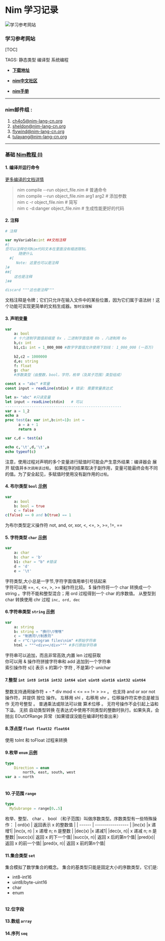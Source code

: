 Nim 学习记录 
===========
![学习参考网站](https://nim-lang-cn.org/assets/img/logo.svg) 
### 学习参考网站 


[TOC]

TAGS: 静态类型 编译型 系统编程

* [__下载地址__][12]

[12]: https://nim-lang-cn.org/install.html 

* [__nim中文社区__](https://nim-lang-cn.org/)

* [__nim手册__](https://nim-lang-cn.org/docs/manual.html) 
---
### nim邮件组 : 

1. <ch4o5@nim-lang-cn.org>
    <!-- * dfsdf -->
2. <sheldon@nim-lang-cn.org>
3. <flywind@nim-lang-cn.org>
4. <tulayang@nim-lang-cn.org>

-----
### 基础 [Nim教程 (I)](https://nim-lang-cn.org/docs/tut1.html)
#### 1. 编译并运行命令
[更多编译的文档详情](https://nim-lang-cn.org/docs/nimc.html)

> nim compile --run object_file.nim # 普通命令  
> nim compile --run object_file.nim arg1 arg2 # 添加参数  
> nim c -r object_file.nim # 简写  
> nim c -d:danger object_file.nim # 生成性能更好的代码  
#### 2. 注释
```nim 
# 注释

var myVariable:int ##文档注释
#[
您可以注释任何Nim代码文本在里面没有缩进限制。
      随便什么
  #[
     Note: 这里也可以是注释
]#
##[
    这也是注释
]##

discard """这也是注释"""
```
文档注释是令牌；它们只允许在输入文件中的某些位置，因为它们属于语法树！这个功能可实现更简单的文档生成器。`暂时没理解`  

#### 3. 声明变量  
```nim
var 
    a: bool
    # 十六进制字面值前缀是 0x ，二进制字面值用 0b ，八进制用 0o
    b,c: int
    b1,c1: int = 1_000_000 #数字字面值允许使用下划线： 1_000_000 (一百万)
    
    b2,c2 = 1000000
    d,e: string
    f: float
    g: char
    #序数类型（由整数，bool，字符，枚举（及其子范围）类型组成）

const x = "abc" #常量
const input = readLine(stdin) # 错误: 需要常量表达式

let x= "abc" #只读变量
let input = readLine(stdin)   # 可以
-----------------------------------------------------
var a = 1_2
echo a
proc test(a: var int,b:int=1): int =
      a = a + 1
      return a

var c,d = test(a)

echo c,'\t',d,'\t',a
echo typeof(c)

```
注意，使用过程对声明的多个变量进行赋值时可能会产生意外结果：编译器会 展开 赋值并`多次调用该过程`。 如果程序的结果取决于副作用，变量可能最终会有不同的值。为了安全起见，多赋值时使用没有副作用的`过程`。

#### 4. 布尔类型 `bool`  [示例](https://github.com/ERDSGFC/nim_learning/blob/develop/test/type_bool.nim)
```nim
var
    a: bool
    b: bool = true
    c = false
c(false) == 0 and b(true) == 1
```
为布尔类型定义操作符 not, and, or, xor, <, <=, >, >=, !=, ==  

#### 5. 字符类型 `char`  [示例](https://github.com/ERDSGFC/nim_learning/blob/develop/test/type_char.nim)
```nim
var 
    a: char
    b: char = 'b'
    b1: char = "b" #错误
    d = 'd'
    e = '\t'
```
字符类型,大小总是一字节,字符字面值用单引号括起来  
字符可以用 ==, <, <=, >, >= 操作符比较。 $ 操作符将一个 char 转换成一个 string 。字符不能和整型混合；用 ord 过程得到一个 char 的序数值。 从整型到 char 转换使用 chr 过程
`inc, ord, dec `
#### 6.字符串类型 `string` [示例](https://github.com/ERDSGFC/nim_learning/blob/develop/test/type_string.nim)
```nim
var 
    a: string
    b: string = "换行\t嘿嘿"
    c = "制表符\t制表符"
    d = r"C:\program files\nim" #原始字符串
    html = """<div></div>""" #多行原始字符串
``` 
字符串可以追加，而且非常高效,内置 len 过程获取  
你可以用 & 操作符拼接字符串和 add 追加到一个字符串  
索引操作符 s[i] 表示 s 的第i个 字符 , 不是第i个 unichar 
#### 7.整型 `int int8 int16 int32 int64 uint uint8 uint16 uint32 uint64`
整数支持通用操作符 + - * div mod < <= == != > >= 。 也支持 and or xor not 操作符，并提供 按位 操作。 左移用 shl ，右移用 shr 。位移操作符实参总是被当作 无符号整型 。 普通乘法或除法可以做 算术位移 。
无符号操作不会引起上溢和下溢。
无损 自动类型转换 在表达式中使用不同类型的整数时执行。如果失真，会抛出 EOutOfRange 异常（如果错误没能在编译时检查出来）
#### 8.浮点型 `float float32 float64`
使用 toInt 和 toFloat 过程来转换
#### 9.枚举 `enum` [示例](https://github.com/ERDSGFC/nim_learning/blob/develop/test/type_enum.nim)
```nim
type
    Direction = enum
        north, east, south, west
var a = north
    
```
#### 10.子范围 `range`
```nim
type
  MySubrange = range[0..5]
```
枚举、整型、 char 、 bool （和子范围）叫做序数类型。序数类型有一些特殊操作：
| ord(x) | 返回表示 x 的整数值 |
| ------ | ----------------- |
|inc(x)	|x 递增1|
|inc(x, n) | x 递增 n; n 是整数 |
|dec(x)	|x 递减1|
|dec(x, n)|	x 递减 n; n 是整数|
|succ(x)|	返回 x 的下一个值|
|succ(x, n)|	返回 x 后的第n个值|
|pred(x)|	返回 x 的前一个值|
|pred(x, n)|	返回 x 前的第n个值|

#### 11.集合类型 `set`
集合模拟了数学集合的概念。 集合的基类型只能是固定大小的序数类型，它们是:
* int8-int16
* uint8/byte-uint16
* char
* enum
```nim

```
#### 12.位字段 
#### 13.数组 `array`
#### 14.序列 `seq`

